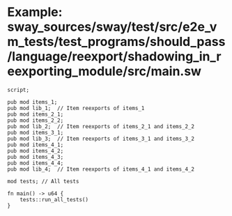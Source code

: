 # Example: sway_sources/sway/test/src/e2e_vm_tests/test_programs/should_pass/language/reexport/shadowing_in_reexporting_module/src/main.sw

```sway
script;

pub mod items_1;
pub mod lib_1;  // Item reexports of items_1
pub mod items_2_1;
pub mod items_2_2;
pub mod lib_2;  // Item reexports of items_2_1 and items_2_2
pub mod items_3_1;
pub mod lib_3;  // Item reexports of items_3_1 and items_3_2
pub mod items_4_1;
pub mod items_4_2;
pub mod items_4_3;
pub mod items_4_4;
pub mod lib_4;  // Item reexports of items_4_1 and items_4_2

mod tests; // All tests

fn main() -> u64 {
    tests::run_all_tests()
}

```
